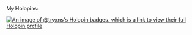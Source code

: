 My Holopins:

[![An image of @tryxns's Holopin badges, which is a link to view their full Holopin profile](https://holopin.me/tryxns)](https://holopin.io/@tryxns)

<!--
**Tryxns/Tryxns** is a ✨ _special_ ✨ repository because its `README.md` (this file) appears on your GitHub profile.

Here are some ideas to get you started:

- 🔭 I’m currently working on ...
- 🌱 I’m currently learning ...
- 👯 I’m looking to collaborate on ...
- 🤔 I’m looking for help with ...
- 💬 Ask me about ...
- 📫 How to reach me: ...
- 😄 Pronouns: ...
- ⚡ Fun fact: ...
-->

